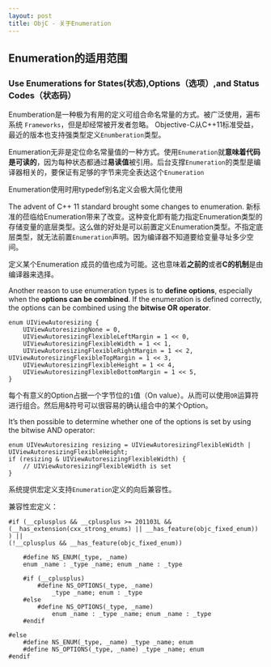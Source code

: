 ```yaml
---
layout: post
title: ObjC - 关于Enumeration
---
```

## Enumeration的适用范围

### Use Enumerations for States(状态),Options（选项）,and Status Codes（状态码）
Enumberation是一种极为有用的定义可组合命名常量的方式。被广泛使用，遍布系统 `Frameworks`，但是却经常被开发者忽略。 Objective-C从C++11标准受益，最近的版本也支持强类型定义`Enumberation`类型。

Enumeration无非是定位命名常量值的一种方式。使用`Enumeration`就**意味着代码是可读的**，因为每种状态都通过**易读值**被引用。后台支撑`Enumeration`的类型是编译器相关的，要保证有足够的字节来完全表达这个`Enumeration`

Enumeration使用时用typedef别名定义会极大简化使用

The advent of C++ 11 standard brought some changes to enumeration. 新标准的莅临给Enumeration带来了改变。这种变化即有能力指定Enumeration类型的存储变量的底层类型。这么做的好处是可以前置定义Enumeration类型。不指定底层类型，就无法前置`Enumeration`声明。因为编译器不知道要给变量寻址多少空间。

定义某个Enumeration 成员的值也成为可能。这也意味着**之前的**或者**C的机制**是由编译器来选择。

Another reason to use enumeration types is to **define options**, especially when the **options can be combined**. If the enumeration is defined correctly, the options can be combined using the **bitwise OR operator**.

```
enum UIViewAutoresizing { 
	UIViewAutoresizingNone = 0, 
	UIViewAutoresizingFlexibleLeftMargin = 1 << 0, 
	UIViewAutoresizingFlexibleWidth = 1 << 1, 
	UIViewAutoresizingFlexibleRightMargin = 1 << 2, 	UIViewAutoresizingFlexibleTopMargin = 1 << 3, 
	UIViewAutoresizingFlexibleHeight = 1 << 4, 
	UIViewAutoresizingFlexibleBottomMargin = 1 << 5,
}
```

每个有意义的Option占据一个字节位的`1`值（On value）。从而可以使用`OR`运算符进行组合。然后用&符号可以很容易的确认组合中的某个Option。

It’s then possible to determine whether one of the options is set by using the bitwise AND operator:

```
enum UIVewAutoresizing resizing = UIViewAutoresizingFlexibleWidth | UIViewAutoresizingFlexibleHeight; 
if (resizing & UIViewAutoresizingFlexibleWidth) {
	// UIViewAutoresizingFlexibleWidth is set 
}
```
系统提供宏定义支持`Enumeration`定义的向后兼容性。

兼容性宏定义：

```
#if (__cplusplus && __cplusplus >= 201103L && 
(__has_extension(cxx_strong_enums) || __has_feature(objc_fixed_enum)) ) || 
(!__cplusplus && __has_feature(objc_fixed_enum)) 

	#define NS_ENUM(_type, _name)
	enum _name : _type _name; enum _name : _type 
	
	#if (__cplusplus) 
		#define NS_OPTIONS(_type, _name) 
			_type _name; enum : _type 
	#else 
		#define NS_OPTIONS(_type, _name) 
			enum _name : _type _name; enum _name : _type 
	#endif 
	
#else 
	#define NS_ENUM(_type, _name) _type _name; enum 
	#define NS_OPTIONS(_type, _name) _type _name; enum 
#endif
```

